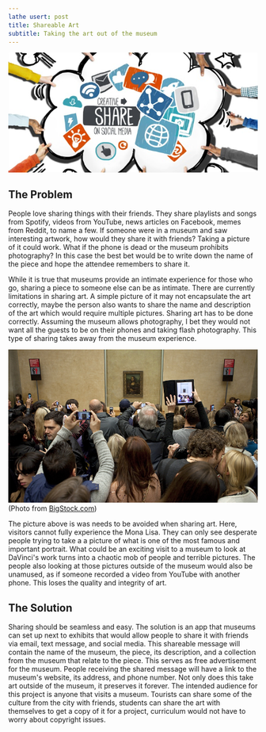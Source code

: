 ```yaml
---
lathe usert: post
title: Shareable Art
subtitle: Taking the art out of the museum
---
```

![share](./share.jpg)

## The Problem
People love sharing things with their friends. They share playlists and songs from Spotify, videos from YouTube, news articles on Facebook, memes from Reddit, to name a few. If someone were in a museum and saw interesting artwork, how would they share it with friends? Taking a picture of it could work. What if the phone is dead or the museum prohibits photography? In this case the best bet would be to write down the name of the piece and hope the attendee remembers to share it.

While it is true that museums provide an intimate experience for those who go, sharing a piece to someone else can be as intimate. There are currently limitations in sharing art. A simple picture of it may not encapsulate the art correctly, maybe the person also wants to share the name and description of the art which would require multiple pictures. Sharing art has to be done correctly. Assuming the museum allows photography, I bet they would not want all the guests to be on their phones and taking flash photography. This type of sharing takes away from the museum experience.

![mona](./mona.jpg)
(Photo from [BigStock.com](BigStock.com))

The picture above is was needs to be avoided when sharing art. Here, visitors cannot fully experience the Mona Lisa. They can only see desperate people trying to take a a picture of what is one of the most famous and important portrait. What could be an exciting visit to a museum to look at DaVinci's work turns into a chaotic mob of people and terrible pictures. The people also looking at those pictures outside of the museum would also be unamused, as if someone recorded a video from YouTube with another phone. This loses the quality and integrity of art.

## The Solution
Sharing should be seamless and easy. The solution is an app that museums can set up next to exhibits that would allow people to share it with friends via email, text message, and social media. This shareable message will contain the name of the museum, the piece, its description, and a collection from the museum that relate to the piece. This serves as free advertisement for the museum. People receiving the shared message will have a link to the museum's website, its address, and phone number. Not only does this take art outside of the museum, it preserves it forever. The intended audience for this project is anyone that visits a museum. Tourists can share some of the culture from the city with friends, students can share the art with themselves to get a copy of it for a project, curriculum would not have to worry about copyright issues.

